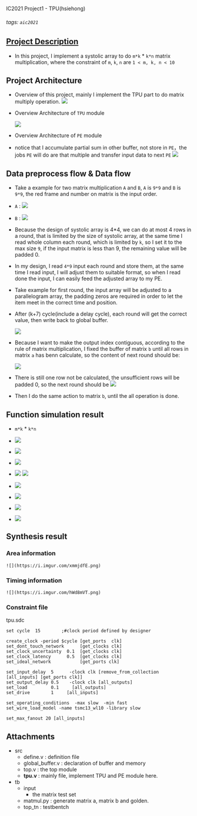 IC2021 Project1 - TPU(hsiehong)
###### tags: `aic2021` 

## [Project Description](https://hackmd.io/@hsieh22/aic2021-tpu_spec)

* In this project, I implement a systolic array to do `m*k` * `k*n` matrix multiplication, where the constraint of `m`, `k`, `n` are `1 < m, k, n < 10`
     
    
## Project Architecture
* Overview of this project, mainly I implement the TPU part to do matrix multiply operation.
    ![](https://i.imgur.com/W87ljZL.png)
    
* Overview Architecture of `TPU` module

    ![](https://i.imgur.com/XL78H1c.jpg)
    
    
    
* Overview Architecture of `PE` module
* notice that I accumulate partial sum in other buffer, not store in `PE`，the jobs `PE` will do are that multiple and transfer input data to next `PE`
    ![](https://i.imgur.com/XKLxSK3.jpg)
    
    
    
## Data preprocess flow & Data flow
* Take a example for two matrix multiplication `A` and `B`, `A` is `9*9` and `B` is `9*9`, the red frame and number on matrix is the input order.
* `A` : ![](https://i.imgur.com/8mZGtrR.png)
    
*  `B` : ![](https://i.imgur.com/M1yWLiu.png)
    
* Because the design of systolic array is 4*4, we can do at most 4 rows in a round, that is limited by the size of systolic array, at the same time I read whole column each round, which is limited by `k`, so I set it to the max size `9`, if the input matrix is less than 9, the remaining value will be padded 0.
    
* In my design, I read `4*9` input each round and store them, at the same time I read input, I will adjust them to suitable format, so when I read done the input, I can easily feed the adjusted array to my PE.
* Take example for first round, the input array will be adjusted to a parallelogram array, the padding zeros are required in order to let the item meet in the correct time and position.
* After (k+7) cycle(include a delay cycle), each round will get the correct value, then write back to global buffer.
    
    ![](https://i.imgur.com/kzvmrJL.png)
    
* Because I want to make the output index contiguous, according to the rule of matrix multiplication, I fixed the buffer of matrix `b` until all rows in matrix `a` has benn calculate, so the content of next round should be:
    
    ![](https://i.imgur.com/2R6UQCb.png)
    
* There is still one row not be calculated, the unsufficient rows will be padded 0, so the next round should be
    ![](https://i.imgur.com/9KUVSpT.png)
    
* Then I do the same action to matrix `b`, until the all operation is done.
    
## Function simulation result
* `m*k` * `k*n`
    
    
    
* ![](https://i.imgur.com/RBm9wyg.png)
    
* ![](https://i.imgur.com/WsFmAiw.png)
    
* ![](https://i.imgur.com/GVsFG4j.png)
    
* ![](https://i.imgur.com/SAkymPb.png)
    ![](https://i.imgur.com/PnSZFrc.png)
    
* ![](https://i.imgur.com/S95aZ2j.png)
    
* ![](https://i.imgur.com/nxEpLSY.png)
    
* ![](https://i.imgur.com/WUGUxTe.png)
    
* ![](https://i.imgur.com/cFx838X.png)
    
    
    
## Synthesis result
    
### Area information
    ![](https://i.imgur.com/xmmjdfE.png)
    
### Timing information
    ![](https://i.imgur.com/hWd8mVT.png)
    
### Constraint file
tpu.sdc    
    
    set cycle  15        ;#clock period defined by designer
    
    create_clock -period $cycle [get_ports  clk]
    set_dont_touch_network      [get_clocks clk]
    set_clock_uncertainty  0.1  [get_clocks clk]
    set_clock_latency      0.5  [get_clocks clk]
    set_ideal_network           [get_ports clk]
    
    set_input_delay  5      -clock clk [remove_from_collection [all_inputs] [get_ports clk]]
    set_output_delay 0.5    -clock clk [all_outputs] 
    set_load         0.1     [all_outputs]
    set_drive        1     [all_inputs]
    
    set_operating_conditions  -max slow  -min fast
    set_wire_load_model -name tsmc13_wl10 -library slow                        
    
    set_max_fanout 20 [all_inputs]
    
    
## Attachments
* src
    * define.v : definition file
    * global_buffer.v : declaration of buffer and memory
    * top.v : the top module
    * **tpu.v** : mainly file, implement TPU and PE module here.
* tb
    * input
        * the matrix test set
    * matmul.py : generate matrix a, matrix b and golden.
    * top_tn : testbentch